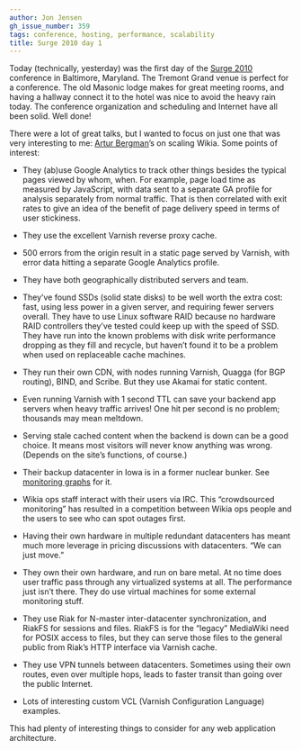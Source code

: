 ```yaml
---
author: Jon Jensen
gh_issue_number: 359
tags: conference, hosting, performance, scalability
title: Surge 2010 day 1
---
```




Today (technically, yesterday) was the first day of the [Surge 2010](https://web.archive.org/web/20101015004118/http://omniti.com/surge/2010/) conference in Baltimore, Maryland. The Tremont Grand venue is perfect for a conference. The old Masonic lodge makes for great meeting rooms, and having a hallway connect it to the hotel was nice to avoid the heavy rain today. The conference organization and scheduling and Internet have all been solid. Well done!

There were a lot of great talks, but I wanted to focus on just one that was very interesting to me: [Artur Bergman](https://web.archive.org/web/20101127040749/http://omniti.com/surge/2010/speakers/artur-bergman)’s on scaling Wikia. Some points of interest:

- They (ab)use Google Analytics to track other things besides the typical pages viewed by whom, when. For example, page load time as measured by JavaScript, with data sent to a separate GA profile for analysis separately from normal traffic. That is then correlated with exit rates to give an idea of the benefit of page delivery speed in terms of user stickiness.

- They use the excellent Varnish reverse proxy cache.

- 500 errors from the origin result in a static page served by Varnish, with error data hitting a separate Google Analytics profile.

- They have both geographically distributed servers and team.

- They’ve found SSDs (solid state disks) to be well worth the extra cost: fast, using less power in a given server, and requiring fewer servers overall. They have to use Linux software RAID because no hardware RAID controllers they’ve tested could keep up with the speed of SSD. They have run into the known problems with disk write performance dropping as they fill and recycle, but haven’t found it to be a problem when used on replaceable cache machines.

- They run their own CDN, with nodes running Varnish, Quagga (for BGP routing), BIND, and Scribe. But they use Akamai for static content.

- Even running Varnish with 1 second TTL can save your backend app servers when heavy traffic arrives! One hit per second is no problem; thousands may mean meltdown.

- Serving stale cached content when the backend is down can be a good choice. It means most visitors will never know anything was wrong. (Depends on the site’s functions, of course.)

- Their backup datacenter in Iowa is in a former nuclear bunker. See [monitoring graphs](https://web.archive.org/web/20101030001235/http://ganglia.wikia.net/iowa/) for it.

- Wikia ops staff interact with their users via IRC. This “crowdsourced monitoring” has resulted in a competition between Wikia ops people and the users to see who can spot outages first.

- Having their own hardware in multiple redundant datacenters has meant much more leverage in pricing discussions with datacenters. “We can just move.”

- They own their own hardware, and run on bare metal. At no time does user traffic pass through any virtualized systems at all. The performance just isn’t there. They do use virtual machines for some external monitoring stuff.

- They use Riak for N-master inter-datacenter synchronization, and RiakFS for sessions and files. RiakFS is for the “legacy” MediaWiki need for POSIX access to files, but they can serve those files to the general public from Riak’s HTTP interface via Varnish cache.

- They use VPN tunnels between datacenters. Sometimes using their own routes, even over multiple hops, leads to faster transit than going over the public Internet.

- Lots of interesting custom VCL (Varnish Configuration Language) examples.

This had plenty of interesting things to consider for any web application architecture.



